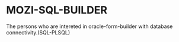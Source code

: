 # MOZI-SQL-BUILDER
The persons who are intereted in oracle-form-builder with database connectivity.(SQL-PLSQL)
